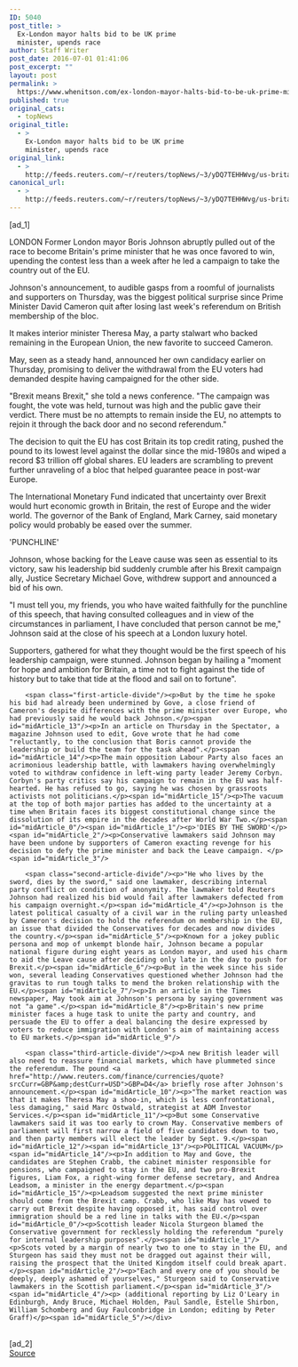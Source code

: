 ```yaml
---
ID: 5040
post_title: >
  Ex-London mayor halts bid to be UK prime
  minister, upends race
author: Staff Writer
post_date: 2016-07-01 01:41:06
post_excerpt: ""
layout: post
permalink: >
  https://www.whenitson.com/ex-london-mayor-halts-bid-to-be-uk-prime-minister-upends-race/
published: true
original_cats:
  - topNews
original_title:
  - >
    Ex-London mayor halts bid to be UK prime
    minister, upends race
original_link:
  - >
    http://feeds.reuters.com/~r/reuters/topNews/~3/yDQ7TEHHWvg/us-britain-eu-johnson-idUSKCN0ZG1D1
canonical_url:
  - >
    http://feeds.reuters.com/~r/reuters/topNews/~3/yDQ7TEHHWvg/us-britain-eu-johnson-idUSKCN0ZG1D1
---
```

 [ad_1]
<br><div id="articleText">
<span id="midArticle_start"/>

<span id="midArticle_0"/><span class="focusParagraph" readability="5"><p><span class="articleLocation">LONDON</span> Former London mayor Boris Johnson abruptly pulled out of the race to become Britain's prime minister that he was once favored to win, upending the contest less than a week after he led a campaign to take the country out of the EU.</p></span><span id="midArticle_1"/><p>Johnson's announcement, to audible gasps from a roomful of journalists and supporters on Thursday, was the biggest political surprise since Prime Minister David Cameron quit after losing last week's referendum on British membership of the bloc.</p><span id="midArticle_2"/><p>It makes interior minister Theresa May, a party stalwart who backed remaining in the European Union, the new favorite to succeed Cameron.</p><span id="midArticle_3"/><p>May, seen as a steady hand, announced her own candidacy earlier on Thursday, promising to deliver the withdrawal from the EU voters had demanded despite having campaigned for the other side.</p><span id="midArticle_4"/><p>"Brexit means Brexit," she told a news conference. "The campaign was fought, the vote was held, turnout was high and the public gave their verdict. There must be no attempts to remain inside the EU, no attempts to rejoin it through the back door and no second referendum."</p><span id="midArticle_5"/><p>The decision to quit the EU has cost Britain its top credit rating, pushed the pound to its lowest level against the dollar since the mid-1980s and wiped a record $3 trillion off global shares. EU leaders are scrambling to prevent further unraveling of a bloc that helped guarantee peace in post-war Europe. </p><span id="midArticle_6"/><p>The International Monetary Fund indicated that uncertainty over Brexit would hurt economic growth in Britain, the rest of Europe and the wider world. The governor of the Bank of England, Mark Carney, said monetary policy would probably be eased over the summer.</p><span id="midArticle_7"/><span id="midArticle_8"/><p>'PUNCHLINE'</p><span id="midArticle_9"/><p>Johnson, whose backing for the Leave cause was seen as essential to its victory, saw his leadership bid suddenly crumble after his Brexit campaign ally, Justice Secretary Michael Gove, withdrew support and announced a bid of his own.</p><span id="midArticle_10"/><p>"I must tell you, my friends, you who have waited faithfully for the punchline of this speech, that having consulted colleagues and in view of the circumstances in parliament, I have concluded that person cannot be me," Johnson said at the close of his speech at a London luxury hotel.</p><span id="midArticle_11"/><p>Supporters, gathered for what they thought would be the first speech of his leadership campaign, were stunned. Johnson began by hailing a "moment for hope and ambition for Britain, a time not to fight against the tide of history but to take that tide at the flood and sail on to fortune".</p><span id="midArticle_12"/>
        
        <span class="first-article-divide"/><p>But by the time he spoke his bid had already been undermined by Gove, a close friend of Cameron's despite differences with the prime minister over Europe, who had previously said he would back Johnson.</p><span id="midArticle_13"/><p>In an article on Thursday in the Spectator, a magazine Johnson used to edit, Gove wrote that he had come "reluctantly, to the conclusion that Boris cannot provide the leadership or build the team for the task ahead".</p><span id="midArticle_14"/><p>The main opposition Labour Party also faces an acrimonious leadership battle, with lawmakers having overwhelmingly voted to withdraw confidence in left-wing party leader Jeremy Corbyn. Corbyn's party critics say his campaign to remain in the EU was half-hearted. He has refused to go, saying he was chosen by grassroots activists not politicians.</p><span id="midArticle_15"/><p>The vacuum at the top of both major parties has added to the uncertainty at a time when Britain faces its biggest constitutional change since the dissolution of its empire in the decades after World War Two.</p><span id="midArticle_0"/><span id="midArticle_1"/><p>'DIES BY THE SWORD'</p><span id="midArticle_2"/><p>Conservative lawmakers said Johnson may have been undone by supporters of Cameron exacting revenge for his decision to defy the prime minister and back the Leave campaign. </p><span id="midArticle_3"/>
        
        <span class="second-article-divide"/><p>"He who lives by the sword, dies by the sword," said one lawmaker, describing internal party conflict on condition of anonymity. The lawmaker told Reuters Johnson had realized his bid would fail after lawmakers defected from his campaign overnight.</p><span id="midArticle_4"/><p>Johnson is the latest political casualty of a civil war in the ruling party unleashed by Cameron's decision to hold the referendum on membership in the EU, an issue that divided the Conservatives for decades and now divides the country.</p><span id="midArticle_5"/><p>Known for a jokey public persona and mop of unkempt blonde hair, Johnson became a popular national figure during eight years as London mayor, and used his charm to aid the Leave cause after deciding only late in the day to push for Brexit.</p><span id="midArticle_6"/><p>But in the week since his side won, several leading Conservatives questioned whether Johnson had the gravitas to run tough talks to mend the broken relationship with the EU.</p><span id="midArticle_7"/><p>In an article in the Times newspaper, May took aim at Johnson's persona by saying government was not "a game".</p><span id="midArticle_8"/><p>Britain's new prime minister faces a huge task to unite the party and country, and persuade the EU to offer a deal balancing the desire expressed by voters to reduce immigration with London's aim of maintaining access to EU markets.</p><span id="midArticle_9"/>
        
        <span class="third-article-divide"/><p>A new British leader will also need to reassure financial markets, which have plummeted since the referendum. The pound <a href="http://www.reuters.com/finance/currencies/quote?srcCurr=GBP&amp;destCurr=USD">GBP=D4</a> briefly rose after Johnson's announcement.</p><span id="midArticle_10"/><p>"The market reaction was that it makes Theresa May a shoo-in, which is less confrontational, less damaging," said Marc Ostwald, strategist at ADM Investor Services.</p><span id="midArticle_11"/><p>But some Conservative lawmakers said it was too early to crown May. Conservative members of parliament will first narrow a field of five candidates down to two, and then party members will elect the leader by Sept. 9.</p><span id="midArticle_12"/><span id="midArticle_13"/><p>POLITICAL VACUUM</p><span id="midArticle_14"/><p>In addition to May and Gove, the candidates are Stephen Crabb, the cabinet minister responsible for pensions, who campaigned to stay in the EU, and two pro-Brexit figures, Liam Fox, a right-wing former defense secretary, and Andrea Leadsom, a minister in the energy department.</p><span id="midArticle_15"/><p>Leadsom suggested the next prime minister should come from the Brexit camp. Crabb, who like May has vowed to carry out Brexit despite having opposed it, has said control over immigration should be a red line in talks with the EU.</p><span id="midArticle_0"/><p>Scottish leader Nicola Sturgeon blamed the Conservative government for recklessly holding the referendum "purely for internal leadership purposes".</p><span id="midArticle_1"/><p>Scots voted by a margin of nearly two to one to stay in the EU, and Sturgeon has said they must not be dragged out against their will, raising the prospect that the United Kingdom itself could break apart.</p><span id="midArticle_2"/><p>"Each and every one of you should be deeply, deeply ashamed of yourselves," Sturgeon said to Conservative lawmakers in the Scottish parliament.</p><span id="midArticle_3"/><span id="midArticle_4"/><p> (additional reporting by Liz O'Leary in Edinburgh, Andy Bruce, Michael Holden, Paul Sandle, Estelle Shirbon, William Schomberg and Guy Faulconbridge in London; editing by Peter Graff)</p><span id="midArticle_5"/></div>
<br>[ad_2]
<br><a href="http://feeds.reuters.com/~r/reuters/topNews/~3/yDQ7TEHHWvg/us-britain-eu-johnson-idUSKCN0ZG1D1">Source </a>